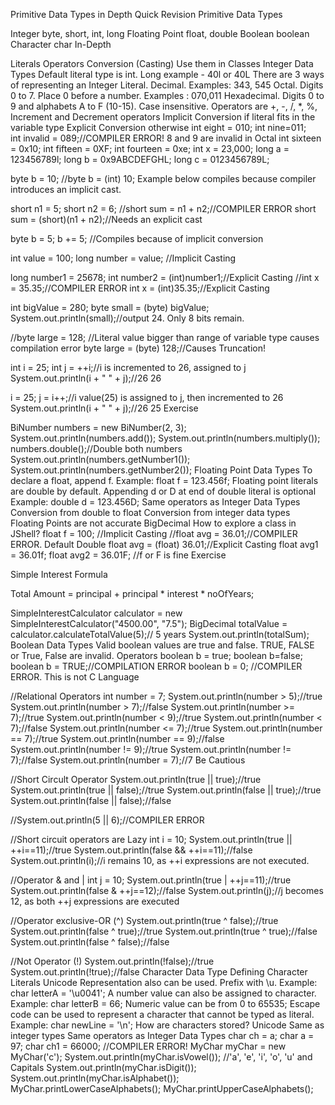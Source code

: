 Primitive Data Types in Depth
Quick Revision
Primitive Data Types

Integer
byte, short, int, long
Floating Point
float, double
Boolean
boolean
Character
char
In-Depth

Literals
Operators
Conversion (Casting)
Use them in Classes
Integer Data Types
Default literal type is int. Long example - 40l or 40L
There are 3 ways of representing an Integer Literal.
Decimal. Examples: 343, 545
Octal. Digits 0 to 7. Place 0 before a number. Examples : 070,011
Hexadecimal. Digits 0 to 9 and alphabets A to F (10-15). Case insensitive.
Operators are +, -, /, *, %, Increment and Decrement operators
Implicit Conversion if literal fits in the variable type
Explicit Conversion otherwise
int eight = 010; 
int nine=011;  
int invalid = 089;//COMPILER ERROR! 8 and 9 are invalid in Octal
int sixteen = 0x10; 
int fifteen = 0XF; 
int fourteen = 0xe;
int x = 23,000;
long a = 123456789l; 
long b = 0x9ABCDEFGHL; 
long c = 0123456789L;

byte b = 10; //byte b = (int) 10; Example below compiles because compiler introduces an implicit cast.

short n1 = 5;
short n2 = 6;
//short sum = n1 + n2;//COMPILER ERROR
short sum = (short)(n1 + n2);//Needs an explicit cast

byte b = 5;
b += 5; //Compiles because of implicit conversion

int value = 100;
long number = value; //Implicit Casting

long number1 = 25678;
int number2 = (int)number1;//Explicit Casting
//int x = 35.35;//COMPILER ERROR
int x = (int)35.35;//Explicit Casting

int bigValue = 280;
byte small = (byte) bigValue;
System.out.println(small);//output 24. Only 8 bits remain.

//byte large = 128; //Literal value bigger than range of variable type causes compilation error
byte large = (byte) 128;//Causes Truncation!

int i = 25;
int j = ++i;//i is incremented to 26, assigned to j
System.out.println(i + " " + j);//26 26

i = 25;
j = i++;//i value(25) is assigned to j, then incremented to 26
System.out.println(i + " " + j);//26 25
Exercise

   BiNumber numbers = new BiNumber(2, 3);
   System.out.println(numbers.add());
   System.out.println(numbers.multiply());
   numbers.double();//Double both numbers 
   System.out.println(numbers.getNumber1());
   System.out.println(numbers.getNumber2());
Floating Point Data Types
To declare a float, append f. Example: float f = 123.456f;
Floating point literals are double by default.
Appending d or D at end of double literal is optional Example: double d = 123.456D;
Same operators as Integer Data Types
Conversion from double to float
Conversion from integer data types
Floating Points are not accurate
BigDecimal
How to explore a class in JShell?
float f = 100; //Implicit Casting 
//float avg = 36.01;//COMPILER ERROR. Default Double
float avg = (float) 36.01;//Explicit Casting
float avg1 = 36.01f;
float avg2 = 36.01F; //f or F is fine
Exercise

Simple Interest Formula

Total Amount = principal + principal * interest * noOfYears;

 SimpleInterestCalculator calculator = 
        new SimpleInterestCalculator("4500.00", "7.5");
 BigDecimal totalValue = 
        calculator.calculateTotalValue(5);// 5 years
 System.out.println(totalSum);
Boolean Data Types
Valid boolean values are true and false.
TRUE, FALSE or True, False are invalid.
Operators
boolean b = true; boolean b=false;
boolean b = TRUE;//COMPILATION ERROR
boolean b = 0; //COMPILER ERROR. This is not C Language

//Relational Operators
int number = 7;
System.out.println(number > 5);//true
System.out.println(number > 7);//false
System.out.println(number >= 7);//true
System.out.println(number < 9);//true
System.out.println(number < 7);//false
System.out.println(number <= 7);//true
System.out.println(number == 7);//true
System.out.println(number == 9);//false
System.out.println(number != 9);//true
System.out.println(number != 7);//false
System.out.println(number = 7);//7 Be Cautious

//Short Circult Operator
System.out.println(true || true);//true
System.out.println(true || false);//true
System.out.println(false || true);//true
System.out.println(false || false);//false

//System.out.println(5 || 6);//COMPILER ERROR

//Short circuit operators are Lazy 
int i = 10;
System.out.println(true || ++i==11);//true
System.out.println(false && ++i==11);//false
System.out.println(i);//i remains 10, as ++i expressions are not executed.

//Operator & and |
int j = 10;
System.out.println(true | ++j==11);//true
System.out.println(false & ++j==12);//false
System.out.println(j);//j becomes 12, as both ++j expressions are executed

//Operator exclusive-OR (^)
System.out.println(true ^ false);//true
System.out.println(false ^ true);//true
System.out.println(true ^ true);//false
System.out.println(false ^ false);//false

//Not Operator (!)
System.out.println(!false);//true
System.out.println(!true);//false
Character Data Type
Defining Character Literals
Unicode Representation also can be used. Prefix with \u. Example: char letterA = '\u0041';
A number value can also be assigned to character. Example: char letterB = 66; Numeric value can be from 0 to 65535;
Escape code can be used to represent a character that cannot be typed as literal. Example: char newLine = '\n';
How are characters stored?
Unicode
Same as integer types
Same operators as Integer Data Types
char ch = a;
char a = 97;
char ch1 = 66000; //COMPILER ERROR!
MyChar myChar = new MyChar('c');
System.out.println(myChar.isVowel());
        //'a', 'e', 'i', 'o', 'u' and Capitals
System.out.println(myChar.isDigit());
System.out.println(myChar.isAlphabet());
MyChar.printLowerCaseAlphabets();
MyChar.printUpperCaseAlphabets();
